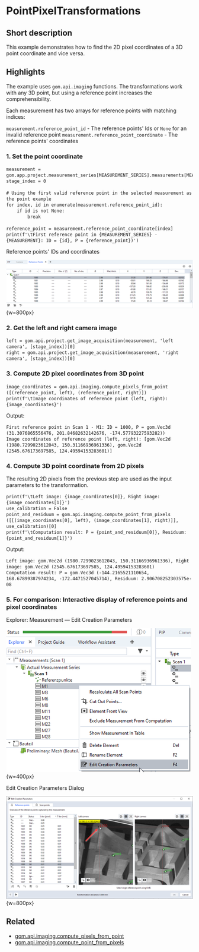 # PointPixelTransformations

## Short description

This example demonstrates how to find the 2D pixel coordinates of a 3D point coordinate and vice versa.

## Highlights

The example uses `gom.api.imaging` functions. The transformations work with any 3D point, but using a reference point increases the comprehensibility.

Each measurement has two arrays for reference points with matching indices:

`measurement.reference_point_id` - The reference points' Ids or `None` for an invalid reference point
`measurement.reference_point_coordinate` - The reference points' coordinates

### 1. Set the point coordinate

```{code-block} python
measurement = gom.app.project.measurement_series[MEASUREMENT_SERIES].measurements[MEASUREMENT]
stage_index = 0

# Using the first valid reference point in the selected measurement as the point example
for index, id in enumerate(measurement.reference_point_id):
	if id is not None:
		break

reference_point = measurement.reference_point_coordinate[index]
print(f'\tFirst reference point in {MEASUREMENT_SERIES} - {MEASUREMENT}: ID = {id}, P = {reference_point})')
```

Reference points' IDs and coordinates

![Table: Reference Points](reference_points_table.png){w=800px}

### 2. Get the left and right camera image

```{code-block} python
left = gom.api.project.get_image_acquisition(measurement, 'left camera', [stage_index])[0]
right = gom.api.project.get_image_acquisition(measurement, 'right camera', [stage_index])[0]
```

### 3. Compute 2D pixel coordinates from 3D point

```{code-block} python
image_coordinates = gom.api.imaging.compute_pixels_from_point ([(reference_point, left), (reference_point, right)])
print(f'\tImage coordinates of reference point (left, right): {image_coordinates}')
```

Output:

```
First reference point in Scan 1 - M1: ID = 1000, P = gom.Vec3d (31.3076865556476, 201.84682632142676, -174.57793227593282))
Image coordinates of reference point (left, right): [gom.Vec2d (1980.7299023612043, 150.31166936961336), gom.Vec2d (2545.676173697585, 124.49594153283601)]
```

### 4. Compute 3D point coordinate from 2D pixels

The resulting 2D pixels from the previous step are used as the input parameters to the transformation.

```{code-block} python
print(f'\tLeft image: {image_coordinates[0]}, Right image: {image_coordinates[1]}')
use_calibration = False
point_and_residuum = gom.api.imaging.compute_point_from_pixels ([[(image_coordinates[0], left), (image_coordinates[1], right)]], use_calibration)[0]
print(f'\tComputation result: P = {point_and_residuum[0]}, Residuum: {point_and_residuum[1]}')
```

Output:

```
Left image: gom.Vec2d (1980.7299023612043, 150.31166936961336), Right image: gom.Vec2d (2545.676173697585, 124.49594153283601)
Computation result: P = gom.Vec3d (-144.2165521110654, 168.67899387974234, -172.4471527045714), Residuum: 2.906708252303575e-08
```

### 5. For comparison: Interactive display of reference points and pixel coordinates

Explorer: Measurement &mdash; Edit Creation Parameters

![Measurement Creation Parameters](measurement_creation_parameters.png){w=400px}


Edit Creation Parameters Dialog

![Edit Creation Parameters Dialog](camera_image_reference_points.png){w=800px}

## Related

* <a href="https://zeissiqs.github.io/zeiss-inspect-addon-api/2025/python_api/python_api.html#gom-api-imaging-compute-pixels-from-point">gom.api.imaging.compute_pixels_from_point</a>
* <a href="https://zeissiqs.github.io/zeiss-inspect-addon-api/2025/python_api/python_api.html#gom-api-imaging-compute-point-from-pixels">gom.api.imaging.compute_point_from_pixels</a>
